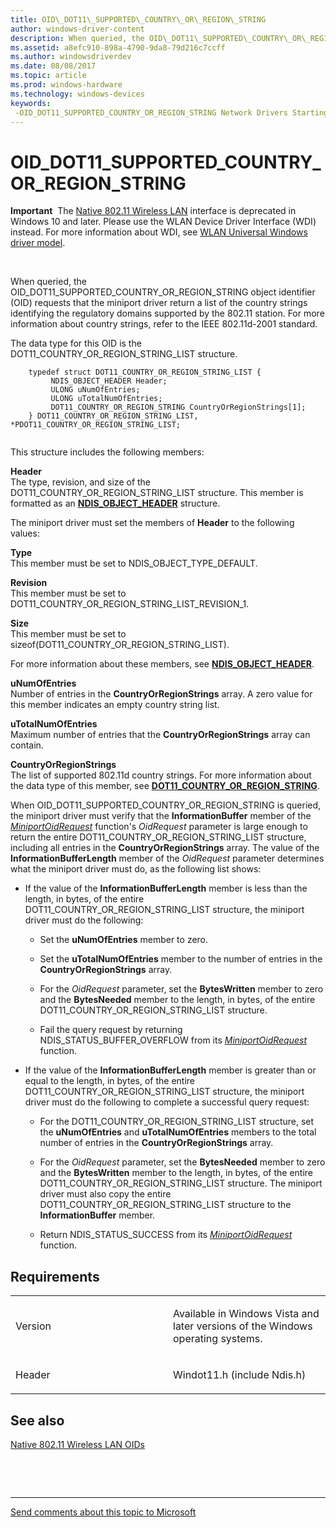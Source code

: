 ```yaml
---
title: OID\_DOT11\_SUPPORTED\_COUNTRY\_OR\_REGION\_STRING
author: windows-driver-content
description: When queried, the OID\_DOT11\_SUPPORTED\_COUNTRY\_OR\_REGION\_STRING object identifier (OID) requests that the miniport driver return a list of the country strings identifying the regulatory domains supported by the 802.11 station.
ms.assetid: a8efc910-898a-4790-9da8-79d216c7ccff
ms.author: windowsdriverdev
ms.date: 08/08/2017
ms.topic: article
ms.prod: windows-hardware
ms.technology: windows-devices
keywords: 
 -OID_DOT11_SUPPORTED_COUNTRY_OR_REGION_STRING Network Drivers Starting with Windows Vista
---
```


# OID\_DOT11\_SUPPORTED\_COUNTRY\_OR\_REGION\_STRING


**Important**  The [Native 802.11 Wireless LAN](https://msdn.microsoft.com/library/windows/hardware/ff560690) interface is deprecated in Windows 10 and later. Please use the WLAN Device Driver Interface (WDI) instead. For more information about WDI, see [WLAN Universal Windows driver model](https://msdn.microsoft.com/library/windows/hardware/dn897672).

 

When queried, the OID\_DOT11\_SUPPORTED\_COUNTRY\_OR\_REGION\_STRING object identifier (OID) requests that the miniport driver return a list of the country strings identifying the regulatory domains supported by the 802.11 station. For more information about country strings, refer to the IEEE 802.11d-2001 standard.

The data type for this OID is the DOT11\_COUNTRY\_OR\_REGION\_STRING\_LIST structure.

```ManagedCPlusPlus
    typedef struct DOT11_COUNTRY_OR_REGION_STRING_LIST {
         NDIS_OBJECT_HEADER Header;
         ULONG uNumOfEntries;
         ULONG uTotalNumOfEntries;
         DOT11_COUNTRY_OR_REGION_STRING CountryOrRegionStrings[1];
    } DOT11_COUNTRY_OR_REGION_STRING_LIST, *PDOT11_COUNTRY_OR_REGION_STRING_LIST;
  
```

This structure includes the following members:

<a href="" id="header"></a>**Header**  
The type, revision, and size of the DOT11\_COUNTRY\_OR\_REGION\_STRING\_LIST structure. This member is formatted as an [**NDIS\_OBJECT\_HEADER**](https://msdn.microsoft.com/library/windows/hardware/ff566588) structure.

The miniport driver must set the members of **Header** to the following values:

<a href="" id="type"></a>**Type**  
This member must be set to NDIS\_OBJECT\_TYPE\_DEFAULT.

<a href="" id="revision"></a>**Revision**  
This member must be set to DOT11\_COUNTRY\_OR\_REGION\_STRING\_LIST\_REVISION\_1.

<a href="" id="size"></a>**Size**  
This member must be set to sizeof(DOT11\_COUNTRY\_OR\_REGION\_STRING\_LIST).

For more information about these members, see [**NDIS\_OBJECT\_HEADER**](https://msdn.microsoft.com/library/windows/hardware/ff566588).

<a href="" id="unumofentries"></a>**uNumOfEntries**  
Number of entries in the **CountryOrRegionStrings** array. A zero value for this member indicates an empty country string list.

<a href="" id="utotalnumofentries"></a>**uTotalNumOfEntries**  
Maximum number of entries that the **CountryOrRegionStrings** array can contain.

<a href="" id="countryorregionstrings"></a>**CountryOrRegionStrings**  
The list of supported 802.11d country strings. For more information about the data type of this member, see [**DOT11\_COUNTRY\_OR\_REGION\_STRING**](dot11-country-or-region-string.md).

When OID\_DOT11\_SUPPORTED\_COUNTRY\_OR\_REGION\_STRING is queried, the miniport driver must verify that the **InformationBuffer** member of the [*MiniportOidRequest*](https://msdn.microsoft.com/library/windows/hardware/ff559416) function's *OidRequest* parameter is large enough to return the entire DOT11\_COUNTRY\_OR\_REGION\_STRING\_LIST structure, including all entries in the **CountryOrRegionStrings** array. The value of the **InformationBufferLength** member of the *OidRequest* parameter determines what the miniport driver must do, as the following list shows:

-   If the value of the **InformationBufferLength** member is less than the length, in bytes, of the entire DOT11\_COUNTRY\_OR\_REGION\_STRING\_LIST structure, the miniport driver must do the following:

    -   Set the **uNumOfEntries** member to zero.

    -   Set the **uTotalNumOfEntries** member to the number of entries in the **CountryOrRegionStrings** array.

    -   For the *OidRequest* parameter, set the **BytesWritten** member to zero and the **BytesNeeded** member to the length, in bytes, of the entire DOT11\_COUNTRY\_OR\_REGION\_STRING\_LIST structure.

    -   Fail the query request by returning NDIS\_STATUS\_BUFFER\_OVERFLOW from its [*MiniportOidRequest*](https://msdn.microsoft.com/library/windows/hardware/ff559416) function.

-   If the value of the **InformationBufferLength** member is greater than or equal to the length, in bytes, of the entire DOT11\_COUNTRY\_OR\_REGION\_STRING\_LIST structure, the miniport driver must do the following to complete a successful query request:

    -   For the DOT11\_COUNTRY\_OR\_REGION\_STRING\_LIST structure, set the **uNumOfEntries** and **uTotalNumOfEntries** members to the total number of entries in the **CountryOrRegionStrings** array.

    -   For the *OidRequest* parameter, set the **BytesNeeded** member to zero and the **BytesWritten** member to the length, in bytes, of the entire DOT11\_COUNTRY\_OR\_REGION\_STRING\_LIST structure. The miniport driver must also copy the entire DOT11\_COUNTRY\_OR\_REGION\_STRING\_LIST structure to the **InformationBuffer** member.

    -   Return NDIS\_STATUS\_SUCCESS from its [*MiniportOidRequest*](https://msdn.microsoft.com/library/windows/hardware/ff559416) function.

Requirements
------------

<table>
<colgroup>
<col width="50%" />
<col width="50%" />
</colgroup>
<tbody>
<tr class="odd">
<td><p>Version</p></td>
<td><p>Available in Windows Vista and later versions of the Windows operating systems.</p></td>
</tr>
<tr class="even">
<td><p>Header</p></td>
<td>Windot11.h (include Ndis.h)</td>
</tr>
</tbody>
</table>

## See also


[Native 802.11 Wireless LAN OIDs](https://msdn.microsoft.com/library/windows/hardware/ff560691)

 

 


--------------------
[Send comments about this topic to Microsoft](mailto:wsddocfb@microsoft.com?subject=Documentation%20feedback%20%5Bnetvista\netvista%5D:%20OID_DOT11_SUPPORTED_COUNTRY_OR_REGION_STRING%20%20RELEASE:%20%288/8/2017%29&body=%0A%0APRIVACY%20STATEMENT%0A%0AWe%20use%20your%20feedback%20to%20improve%20the%20documentation.%20We%20don't%20use%20your%20email%20address%20for%20any%20other%20purpose,%20and%20we'll%20remove%20your%20email%20address%20from%20our%20system%20after%20the%20issue%20that%20you're%20reporting%20is%20fixed.%20While%20we're%20working%20to%20fix%20this%20issue,%20we%20might%20send%20you%20an%20email%20message%20to%20ask%20for%20more%20info.%20Later,%20we%20might%20also%20send%20you%20an%20email%20message%20to%20let%20you%20know%20that%20we've%20addressed%20your%20feedback.%0A%0AFor%20more%20info%20about%20Microsoft's%20privacy%20policy,%20see%20http://privacy.microsoft.com/default.aspx. "Send comments about this topic to Microsoft")


